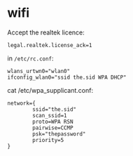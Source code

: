 # wifi

Accept the realtek licence:

    legal.realtek.license_ack=1

in  ``/etc/rc.conf``:

    wlans_urtwn0="wlan0"
    ifconfig_wlan0="ssid the.sid WPA DHCP"

cat /etc/wpa_supplicant.conf:

	network={
			ssid="the.sid"
			scan_ssid=1
			proto=WPA RSN
			pairwise=CCMP
			psk="thepassword"
			priority=5
	}
